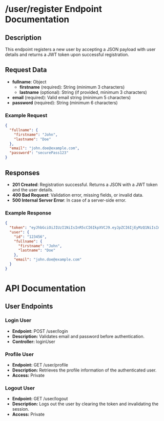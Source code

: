 # /user/register Endpoint Documentation

## Description
This endpoint registers a new user by accepting a JSON payload with user details and returns a JWT token upon successful registration.

## Request Data
- **fullname**: Object
  - **firstname** (required): String (minimum 3 characters)
  - **lastname** (optional): String (if provided, minimum 3 characters)
- **email** (required): Valid email string (minimum 5 characters)
- **password** (required): String (minimum 6 characters)

### Example Request
```json
{
  "fullname": {
    "firstname": "John",
    "lastname": "Doe"
  },
  "email": "john.doe@example.com",
  "password": "securePass123"
}
```

## Responses
- **201 Created**: Registration successful. Returns a JSON with a JWT token and the user details.
- **400 Bad Request**: Validation error, missing fields, or invalid data.
- **500 Internal Server Error**: In case of a server-side error.
### Example Response
```json
{
  "token": "eyJhbGciOiJIUzI1NiIsInR5cCI6IkpXVCJ9.eyJpZCI6IjEyMzQ1NiIsImV4cCI6MTYwOTIzOTIwMH0.abc123def456ghi789",
  "user": {
    "id": "123456",
    "fullname": {
      "firstname": "John",
      "lastname": "Doe"
    },
    "email": "john.doe@example.com"
  }
}

```
# API Documentation

## User Endpoints

### Login User
- **Endpoint:** POST /user/login
- **Description:** Validates email and password before authentication.
- **Controller:** loginUser

### Profile User
- **Endpoint:** GET /user/profile
- **Description:** Retrieves the profile information of the authenticated user.
- **Access:** Private

### Logout User
- **Endpoint:** GET /user/logout
- **Description:** Logs out the user by clearing the token and invalidating the session.
- **Access:** Private
